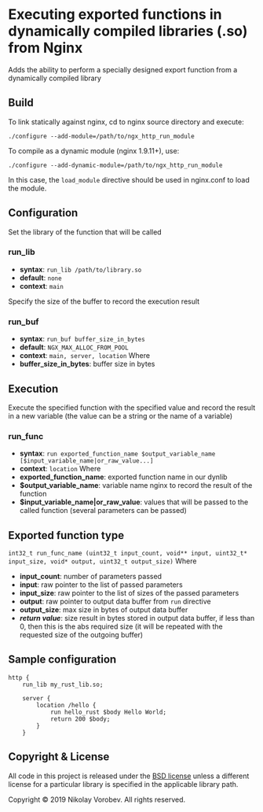 # Executing exported functions in dynamically compiled libraries (.so) from Nginx

Adds the ability to perform a specially designed export function from a dynamically compiled library

## Build

To link statically against nginx, cd to nginx source directory and execute:

    ./configure --add-module=/path/to/ngx_http_run_module

To compile as a dynamic module (nginx 1.9.11+), use:
  
	./configure --add-dynamic-module=/path/to/ngx_http_run_module

In this case, the `load_module` directive should be used in nginx.conf to load the module.

## Configuration

Set the library of the function that will be called

### run_lib
* **syntax**: `run_lib /path/to/library.so`
* **default**: `none`
* **context**: `main`

Specify the size of the buffer to record the execution result

### run_buf
* **syntax**: `run_buf buffer_size_in_bytes`
* **default**: `NGX_MAX_ALLOC_FROM_POOL`
* **context**: `main, server, location`
Where
* **buffer_size_in_bytes**: buffer size in bytes

## Execution

Execute the specified function with the specified value and record the result in a new variable (the value can be a string or the name of a variable)

### run_func
* **syntax**: `run exported_function_name $output_variable_name [$input_variable_name|or_raw_value...]`
* **context**: `location`
Where
* **exported_function_name**: exported function name in our dynlib
* **$output_variable_name**: variable name nginx to record the result of the function
* **$input_variable_name|or_raw_value**: values that will be passed to the called function (several parameters can be passed)

## Exported function type
`int32_t run_func_name (uint32_t input_count, void** input, uint32_t* input_size, void* output, uint32_t output_size)`
Where
* **input_count**: number of parameters passed
* **input**: raw pointer to the list of passed parameters
* **input_size**: raw pointer to the list of sizes of the passed parameters
* **output**: raw pointer to output data buffer from `run` directive
* **output_size**: max size in bytes of output data buffer
* **_return value_**: size result in bytes stored in output data buffer, if less than 0, then this is the abs required size (it will be repeated with the requested size of the outgoing buffer)

## Sample configuration
```
http {
	run_lib my_rust_lib.so;
	
	server {
		location /hello {
			run hello_rust $body Hello World;
			return 200 $body;
		}
	}
```
## Copyright & License

All code in this project is released under the [BSD license](https://github.com/bopohaa/ngx_http_run_module/blob/master/LICENSE) unless a different license for a particular library is specified in the applicable library path. 

Copyright © 2019 Nikolay Vorobev.
All rights reserved.
